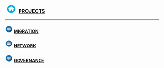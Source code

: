 
### <img src = "sample/home.png" width="40" height="25" /> [PROJECTS](https://npdatax.github.io/)

------------------------

#### <img src = "sample/lecture.png" width="25" height="25" /> [MIGRATION](https://npdatax.github.io/migration)

#### <img src = "sample/lecture.png" width="25" height="25" /> [NETWORK](https://npdatax.github.io/network)

#### <img src = "sample/lecture.png" width="25" height="25" /> [GOVERNANCE](https://npdatax.github.io/governance)


